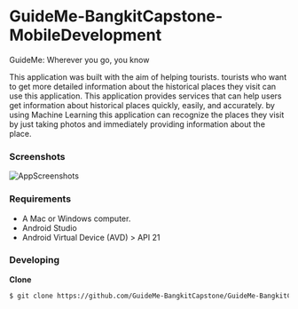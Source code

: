 # GuideMe-BangkitCapstone-MobileDevelopment
GuideMe: Wherever you go, you know

This application was built with the aim of helping tourists. tourists who want to get more detailed information about the historical places they visit can use this application. This application provides services that can help users get information about historical places quickly, easily, and accurately. by using Machine Learning this application can recognize the places they visit by just taking photos and immediately providing information about the place.

### Screenshots
![AppScreenshots](https://user-images.githubusercontent.com/69246482/172908044-38723164-9df6-4562-b7f7-3fb9b65a1e7d.png)


### Requirements
* A Mac or Windows computer.
* Android Studio
* Android Virtual Device (AVD) > API 21

### Developing
**Clone**
```bash
$ git clone https://github.com/GuideMe-BangkitCapstone/GuideMe-BangkitCapstone-MobileDevelopment.git
```

